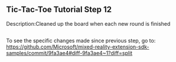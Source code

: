 ## Tic-Tac-Toe Tutorial Step 12 
Description:Cleaned up the board when each new round is finished
##
To see the specific changes made since previous step, go to:
https://github.com/Microsoft/mixed-reality-extension-sdk-samples/commit/9fa3ae4#diff-9fa3ae4~1?diff=split
